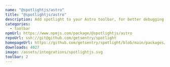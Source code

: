```yaml
---
name: "@spotlightjs/astro"
title: "@spotlightjs/astro"
description: Add spotlight to your Astro toolbar, for better debugging.
categories:
  - toolbar
npmUrl: https://www.npmjs.com/package/@spotlightjs/astro
repoUrl: ssh://git@github.com/getsentry/spotlight
homepageUrl: https://github.com/getsentry/spotlight/blob/main/packages/astro/README.md
downloads: 4027
image: /assets/integrations/spotlightjs.svg
toolbar: 2
---
```

